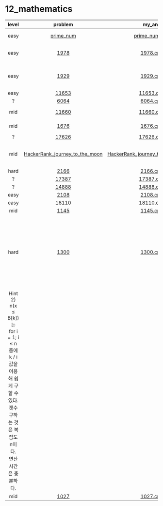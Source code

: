 # 12_mathematics
| level | problem | my_ans | hint |
| :--: | :--: | :--: | :--: |
| easy | [prime_num](https://www.acmicpc.net/problem/prime_num) | [prime_num.cpp](./prime_num/prime_num.cpp) | be caution for i = 2~ |
| easy | [1978](https://www.acmicpc.net/problem/1978) | [1978.cpp](./1978/1978.cpp) | be cuation for i * i <= num not < num |
| easy | [1929](https://www.acmicpc.net/problem/1929) | [1929.cpp](./1929/1929.cpp) | optimization with prime number definition |
| easy | [11653](https://www.acmicpc.net/problem/11653) | [11653.cpp](./11653/11653.cpp) |  |
| ? | [6064](https://www.acmicpc.net/problem/6064) | [6064.cpp](./6064/6064.cpp) |  |
| mid | [11660](https://www.acmicpc.net/problem/11660) | [11660.cpp](./11660/11660.cpp) | use stringBuilder |
| mid | [1676](https://www.acmicpc.net/problem/1676) | [1676.cpp](./1676/1676.cpp) | use prime_number |
| ? | [17626](https://www.acmicpc.net/problem/17626) | [17626.cpp](./17626/17626.cpp) |  |
| mid | [HackerRank_journey_to_the_moon](https://www.hackerrank.com/challenges/journey-to-the-moon/problem?isFullScreen=true) | [HackerRank_journey_to_the_moon.cpp](./HackerRank_journey_to_the_moon/HackerRank_journey_to_the_moon.cpp) | union_find, start case -> (n * (n - 1)) / 2 |
| hard | [2166](https://www.acmicpc.net/problem/2166) | [2166.cpp](./2166/2166.cpp) |  |
| ? | [17387](https://www.acmicpc.net/problem/17387) | [17387.cpp](./17387/17387.cpp) |  |
| ? | [14888](https://www.acmicpc.net/problem/14888) | [14888.cpp](./14888/14888.cpp) |  |
| easy | [2108](https://www.acmicpc.net/problem/2108) | [2108.cpp](./2108/2108.cpp) |  |
| easy | [18110](https://www.acmicpc.net/problem/18110) | [18110.cpp](./18110/18110.cpp) |  |
| mid | [1145](https://www.acmicpc.net/problem/1145) | [1145.cpp](./1145/1145.cpp) |  |
| hard | [1300](https://www.acmicpc.net/problem/1300) | [1300.cpp](./1300/1300.cpp) | Hint 1) B[k]를 T라 하자.(T는 행렬 내에 존재하는 수 중에 k 번째 큰 수이다.) 행렬 내의 임의의 값 x에 대해서 n(x ≤ B[k]) ≥ T를 만족해야한다. 
Hint 2) n(x ≤ B[k])는 for i = 1; i ≤ n 중에 k / i 값을 이용해 쉽게 구할 수 있다. 갯수 구하는 것은 복잡도 n이다. 연산 시간은 충분하다. |
| mid | [1027](https://www.acmicpc.net/problem/1027) | [1027.cpp](./1027/1027.cpp) |  |
